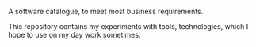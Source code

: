 A software catalogue, to meet most business requirements. 

This repository contains my experiments with tools, technologies, which I hope to use on my day work sometimes. 
